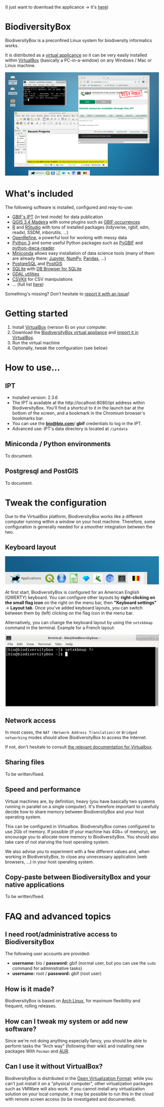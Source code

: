 (I just want to download the applicance -> it's [here](https://www.dropbox.com/s/dcztfkx1zqenas8/BiodiversityBox.ova?dl=0))

# BiodiversityBox

BiodiversityBox is a preconfired Linux system for biodiversity informatics works. 

It is distributed as a [virtual applicance](https://en.wikipedia.org/wiki/Virtual_appliance) so it can be very easily installed within [VirtualBox](https://www.virtualbox.org/) (basically a PC-in-a-window) on any Windows / Mac or Linux machine.

![general screenshot](https://github.com/BelgianBiodiversityPlatform/BiodiversityBox/raw/master/screenshot.png)

# What's included

The following software is installed, configured and reay-to-use:

- [GBIF's IPT](https://www.gbif.org/ipt) (in test mode) for data publication
- [QGIS 3.4 Madeira](https://www.qgis.org/) with some plugins such as [GBIF occurrences](https://plugins.qgis.org/plugins/qgisgbifapi/)
- [R](https://www.r-project.org/) and [RStudio](https://www.rstudio.com/) with tons of installed packages (tidyverse, rgbif, sdm, readxl, SSDM, inborutils, ...)
- [OpenRefine](http://openrefine.org/), a powerful tool for working with messy data
- [Python 3](https://www.python.org/) and some useful Python packages such as [PyGBIF](https://github.com/sckott/pygbif) and [python-dwca-reader](https://python-dwca-reader.readthedocs.io).
- [Miniconda](https://conda.io/en/latest/miniconda.html) allows easy installation of data science tools (many of them are already there: [Jupyter](https://jupyter.org/), [NumPy](http://www.numpy.org/), [Pandas](https://pandas.pydata.org/), ...)
- [PostgreSQL](https://www.postgresql.org/) and [PostGIS](https://postgis.net/)
- [SQLite](https://www.sqlite.org/index.html) with [DB Browser for SQLite](https://sqlitebrowser.org/)
- [GDAL utilities](https://www.gdal.org/)
- [CSVKit](https://csvkit.readthedocs.io/) for CSV manipulations
- ... (full list [here](https://github.com/BelgianBiodiversityPlatform/BiodiversityBox/issues/5))

Something's missing? Don't hesitate to [report it with an issue](https://github.com/BelgianBiodiversityPlatform/BiodiversityBox/issues/new)!


# Getting started

1. Install [VirtualBox](https://www.virtualbox.org/) (version 6) on your computer.
2. Download the [BiodiversityBox virtual appliance](https://www.dropbox.com/s/dcztfkx1zqenas8/BiodiversityBox.ova?dl=0) and [import it in VirtualBox](https://docs.oracle.com/cd/E26217_01/E26796/html/qs-import-vm.html).
3. Run the virtual machine
4. Optionally, tweak the configuration (see below)

# How to use...

## IPT

- Installed version: 2.3.6
- The IPT is available at the http://localhost:8080/ipt address within BiodiversityBox. You'll find a shortcut to it in the launch bar at the bottom of the screen, and a bookmark in the Chromium browser's bookmarks bar.
- You can use the **bio@bio.com**/ **gbif** credentials to log in the IPT.
- Advanced use: IPT's data directory is located at `/iptdata`

## Miniconda / Python environments

To document.

## Postgresql and PostGIS

To document.

# Tweak the configuration

Due to the VirtualBox platform, BiodiversityBox works like a different computer running within a window on your host machine. Therefore, some configuration is generally needed for a smoother integration between the two.

## Keyboard layout

![keyboard configuration screenshot](https://github.com/BelgianBiodiversityPlatform/BiodiversityBox/raw/master/keyboard.png)

At first start, BiodiversityBox is configured for an American English (QWERTY) keyboard. You can configure other layouts by **right-clicking on the small flag icon** on the right on the menu bar, then **"Keyboard settings"** -> **Layout tab**. Once you've added keyboard layouts, you can switch between them by (left) clicking on the flag icon in the menu bar.

Alternatively, you can change the keyboard layout by using the `setxkbmap` command in the terminal. Example for a French layout:

![keyboard configuration screenshot - terminal](https://github.com/BelgianBiodiversityPlatform/BiodiversityBox/raw/master/keyboard_terminal.png)

## Network access

In most cases, the `NAT (Network Address Translation)` or `Bridged networking` modes should allow BiodiversityBox to access the Internet.

If not, don't hesitate to consult [the relevant documentation for Virtualbox](https://www.virtualbox.org/manual/ch06.html).

## Sharing files

To be written/fixed.

## Speed and performance

Virtual machines are, by definition, heavy (you have basically two systems running in parallel on a single computer). It's therefore important to carefully decide how to share memory between BiodiversityBox and your host operating system.

This can be configured in Virtualbox. BiodiversityBox comes configured to use 2Gb of memory. If possible (if your machine has 4Gb+ of memory), we encourage you to allocate more memory to BiodiversityBox. You should also take care of not starving the host operating system.

We also advise you to experiment with a few different values and, when working in BiodiversityBox, to close any unnecessary application (web browsers, ...) in your host operating system.

## Copy-paste between BiodiversityBox and your native applications

To be written/fixed.

# FAQ and advanced topics

## I need root/administrative access to BiodiversityBox

The following user accounts are provided:

- **username:** bio / **password:** gbif (normal user, but you can use the `sudo` command for administrative tasks)
- **username:** root / **password:** gbif (root user)

## How is it made?

BiodiversityBox is based on [Arch Linux](https://www.archlinux.org/), for maximum flexibility and frequent, rolling releases.

## How can I tweak my system or add new software?

Since we're not doing anything especially fancy, you should be able to perform tasks the "Arch way" (following their wiki) and installing new packages With `Pacman` and [AUR](https://aur.archlinux.org/).

## Can I use it without VirtualBox?

BiodiversityBox is distributed in the [Open Virtualization Format](https://en.wikipedia.org/wiki/Open_Virtualization_Format): while you can't just install it on a "physical computer", other virtualization packages such as VMWare will also work. If you cannot install any virtualization solution on your local computer, it may be possible to run this in the cloud with remote screen access (to be investigated and documented).
